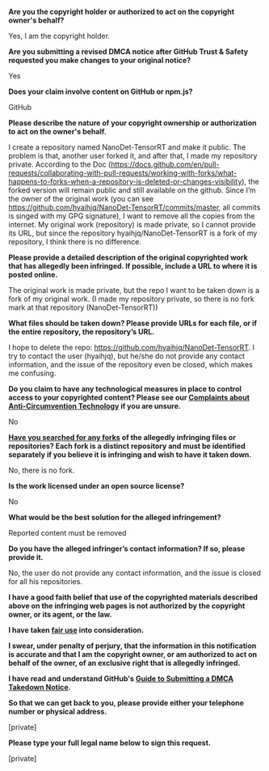 **Are you the copyright holder or authorized to act on the copyright owner's behalf?**

Yes, I am the copyright holder.

**Are you submitting a revised DMCA notice after GitHub Trust & Safety requested you make changes to your original notice?**

Yes

**Does your claim involve content on GitHub or npm.js?**

GitHub

**Please describe the nature of your copyright ownership or authorization to act on the owner's behalf.**

I create a repository named NanoDet-TensorRT and make it public. The problem is that, another user forked it, and after that, I made my repository private. According to the Doc (https://docs.github.com/en/pull-requests/collaborating-with-pull-requests/working-with-forks/what-happens-to-forks-when-a-repository-is-deleted-or-changes-visibility), the forked version will remain public and still available on the github. Since I’m the owner of the original work (you can see https://github.com/hyaihjq/NanoDet-TensorRT/commits/master, all commits is singed with my GPG signature), I want to remove all the copies from the internet. My original work (repository) is made private, so I cannot provide its URL, but since the repository hyaihjq/NanoDet-TensorRT is a fork of my repository, I think there is no difference. 

**Please provide a detailed description of the original copyrighted work that has allegedly been infringed. If possible, include a URL to where it is posted online.**

The original work is made private, but the repo I want to be taken down is a fork of my original work. (I made my repository private, so there is no fork mark at that repository (NanoDet-TensorRT))

**What files should be taken down? Please provide URLs for each file, or if the entire repository, the repository’s URL.**

I hope to delete the repo: https://github.com/hyaihjq/NanoDet-TensorRT. I try to contact the user (hyaihjq), but he/she do not provide any contact information, and the issue of the repository even be closed, which makes me confusing. 

**Do you claim to have any technological measures in place to control access to your copyrighted content? Please see our <a href="https://docs.github.com/articles/guide-to-submitting-a-dmca-takedown-notice#complaints-about-anti-circumvention-technology">Complaints about Anti-Circumvention Technology</a> if you are unsure.**

No

**<a href="https://docs.github.com/articles/dmca-takedown-policy#b-what-about-forks-or-whats-a-fork">Have you searched for any forks</a> of the allegedly infringing files or repositories? Each fork is a distinct repository and must be identified separately if you believe it is infringing and wish to have it taken down.**

No, there is no fork.

**Is the work licensed under an open source license?**

No

**What would be the best solution for the alleged infringement?**

Reported content must be removed

**Do you have the alleged infringer’s contact information? If so, please provide it.**

No, the user do not provide any contact information, and the issue is closed for all his repositories. 

**I have a good faith belief that use of the copyrighted materials described above on the infringing web pages is not authorized by the copyright owner, or its agent, or the law.**

**I have taken <a href="https://www.lumendatabase.org/topics/22">fair use</a> into consideration.**

**I swear, under penalty of perjury, that the information in this notification is accurate and that I am the copyright owner, or am authorized to act on behalf of the owner, of an exclusive right that is allegedly infringed.**

**I have read and understand GitHub's <a href="https://docs.github.com/articles/guide-to-submitting-a-dmca-takedown-notice/">Guide to Submitting a DMCA Takedown Notice</a>.**

**So that we can get back to you, please provide either your telephone number or physical address.**

[private]

**Please type your full legal name below to sign this request.**

[private]
